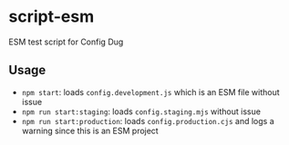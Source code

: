 # script-esm

ESM test script for Config Dug

## Usage

- `npm start`: loads `config.development.js` which is an ESM file without issue
- `npm run start:staging`: loads `config.staging.mjs` without issue
- `npm run start:production`: loads `config.production.cjs` and logs a warning since this is an ESM project
